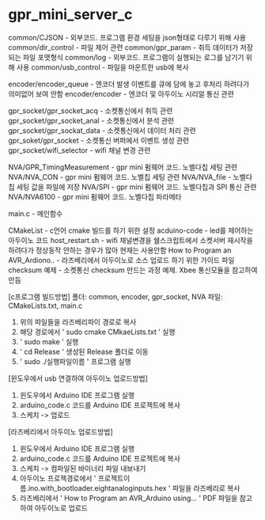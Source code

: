 # gpr_mini_server_c

common/CJSON - 외부코드. 프로그램 환경 세팅을 json형태로 다루기 위해 사용
common/dir_control - 파일 제어 관련
common/gpr_param - 취득 데이터가 저장되는 파일 포맷형식
common/log - 외부코드. 프로그램이 실행되는 로그를 남기기 위해 사용
common/usb_control - 파일을 마운트한 usb에 복사

encoder/encoder_queue - 엔코더 발생 이벤트를 큐에 담에 놓고 후처리 하려다가 의미없어 보여 안함
encoder/encoder - 엔코더 및 아두이노 시리얼 통신 관련

gpr_socket/gpr_socket_acq - 소켓통신에서 취득 관련
gpr_socket/gpr_socket_anal - 소켓통신에서 분석 관련
gpr_socket/gpr_sockat_data - 소켓통신에서 데이터 처리 관련
gpr_soket/gpr_socket - 소켓통신 버퍼에서 이벤트 생성 관련
gpr_socket/wifi_selector - wifi 채널 변경 관련

NVA/GPR_TimingMeasurement - gpr mini 펌웨어 코드. 노벨다칩 세팅 관련
NVA/NVA_CON - gpr mini 펌웨어 코드. 노벨칩 세팅 관련
NVA/NVA_file - 노벨다칩 세팅 값을 파일에 저장
NVA/SPI - gpr mini 펌웨어 코드. 노벨다칩과 SPI 통신 관련
NVA/NVA6100 - gpr mini 펌웨어 코드. 노벨다칩 파라메타

main.c - 메인함수

CMakeList - c언어 cmake 빌드를 하기 위한 설정
acduino-code - led를 제어하는 아두이노 코드
host_restart.sh - wifi 채널변경을 쉘스크립트에서 소켓서버 재시작을 하려다가 정상동작 안하는 경우가 많아 현재는 사용안함
How to Program an AVR_Ardiono.. - 라즈베리에서 아두이노로 소스 업로드 하기 위한 가이드 파일
checksum 예제 - 소켓통신 checksum 만드는 과정 예제. Xbee 통신모듈을 참고하여 만듬

[c프로그램 빌드방법]
폴더: common, encoder, gpr_socket, NVA
파일: CMakeLists.txt, main.c
1. 위의 파일들을 라즈베리파이 경로로 복사
2. 해당 경로에서 ' sudo cmake CMkaeLists.txt ' 실행
3. ' sudo make ' 실행
4. ' cd Release ' 생성된 Release 폴더로 이동
5. ' sudo ./실행파일이름 ' 프로그램 실행

[윈도우에서 usb 연결하여 아두이노 업로드방법]
1. 윈도우에서 Arduino IDE 프로그램 실행
2. arduino_code.c 코드를 Arduino IDE 프로젝트에 복사
3. 스케치 -> 업로드

[라즈베리에서 아두이노 업로드방법]
1. 윈도우에서 Arduino IDE 프로그램 실행
2. arduino_code.c 코드를 Arduino IDE 프로젝트에 복사
3. 스케치 -> 컴파일된 바이너리 파일 내보내기
4. 아두이노 프로젝경로에서 ' 프로젝트이름.ino.with_bootloader.eightanaloginputs.hex ' 파일을 라즈베리로 복사
5. 라즈베리에서 ' How to Program an AVR_Arduino using... ' PDF 파일을 참고하여 아두이노로 업로드









